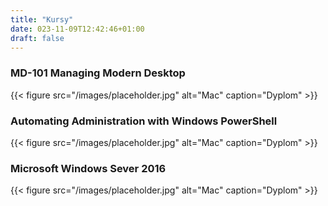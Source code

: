 ```yaml
---
title: "Kursy"
date: 023-11-09T12:42:46+01:00
draft: false
---
```


### MD-101 Managing Modern Desktop

{{< figure src="/images/placeholder.jpg" alt="Mac" caption="Dyplom" >}}

### Automating Administration with Windows PowerShell

{{< figure src="/images/placeholder.jpg" alt="Mac" caption="Dyplom" >}}

### Microsoft Windows Sever 2016

{{< figure src="/images/placeholder.jpg" alt="Mac" caption="Dyplom" >}}